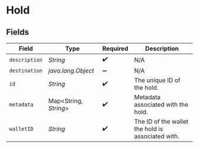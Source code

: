 # Hold


## Fields

| Field                                             | Type                                              | Required                                          | Description                                       |
| ------------------------------------------------- | ------------------------------------------------- | ------------------------------------------------- | ------------------------------------------------- |
| `description`                                     | *String*                                          | :heavy_check_mark:                                | N/A                                               |
| `destination`                                     | *java.lang.Object*                                | :heavy_minus_sign:                                | N/A                                               |
| `id`                                              | *String*                                          | :heavy_check_mark:                                | The unique ID of the hold.                        |
| `metadata`                                        | Map<String, *String*>                             | :heavy_check_mark:                                | Metadata associated with the hold.                |
| `walletID`                                        | *String*                                          | :heavy_check_mark:                                | The ID of the wallet the hold is associated with. |
